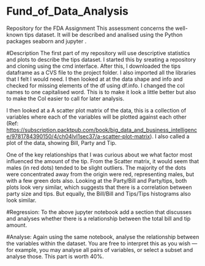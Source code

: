 # Fund_of_Data_Analysis
Repository for the FDA Assignment
This assessment concerns the well-known tips dataset. It will be described and analised using the Python packages seaborn and jupyter .  

#Description
The first part of my repository will use descriptive statistics and plots to describe the tips dataset. 
I started this by sreating a repository and cloning using the cmd interface. After this, I downloaded the tips dataframe as a CVS file to the project folder. I also imported all the libraries that I felt I would need. I then looked at at the data shape and info and checked for missing elements of the df using df.info. I changed the col names to one capitalised word. This is to make it look a little better but also to make the Col easier to call for later analysis. 

I then looked at a A scatter plot matrix of the data, this is a collection of variables where each of the variables will be plotted against each other (Ref: https://subscription.packtpub.com/book/big_data_and_business_intelligence/9781784390150/4/ch04lvl1sec37/a-scatter-plot-matrix).
I also called a plot of the data, showing Bill, Party and Tip.

One of the key relationships that I was curious about we what factor most influenced the amount of the tip. From the Scatter matrix, it would seem that males (in red dots) tended to be slight outliers. The majority of the dots were concentrated away from the origin were red, representing males, but with a few green dots also.
Looking at the Party/Bill and Party/tips, both plots look very similar, which suggests that there is a correlation between party size and tips. But equally, the Bill/Bill and Tips/Tips histograms also look similar. 



#Regression: To the above jupyter notebook add a section that discusses and analyses whether there is a relationship between the total bill and tip amount.



#Analyse: Again using the same notebook, analyse the relationship between the variables within the dataset. You are free to interpret this as you wish — for example, you may analyse all pairs of variables, or select a subset and analyse those. This part is worth 40%.
